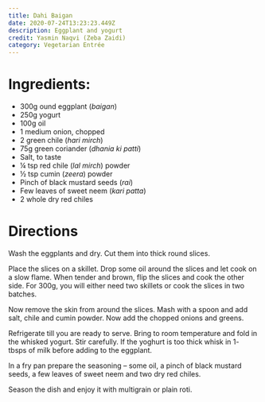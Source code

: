 ```yaml
---
title: Dahi Baigan
date: 2020-07-24T13:23:23.449Z
description: Eggplant and yogurt
credit: Yasmin Naqvi (Zeba Zaidi)
category: Vegetarian Entrée
---
```

# Ingredients:
* 300g ound eggplant (_baigan_)
* 250g yogurt
* 100g oil
* 1 medium onion, chopped
* 2 green chile (_hari mirch_)
* 75g green coriander (_dhania ki patti_)
* Salt, to taste
* ¼ tsp red chile (_lal mirch_) powder
* ½ tsp cumin (_zeera_) powder
* Pinch of black mustard seeds (_rai_)
* Few leaves of sweet neem (_kari patta_)
* 2 whole dry red chiles
      

# Directions
Wash the eggplants and dry. Cut them into thick round slices. 

Place the slices on a skillet. Drop some oil around the slices and let cook on a slow flame. When tender and brown, flip the slices and cook the other side. For 300g, you will either need two skillets or cook the slices in two batches.

Now remove the skin from around the slices. Mash with a spoon and add salt, chile and cumin powder. Now add the chopped onions and greens.

Refrigerate till you are ready to serve. Bring to room temperature and fold in the whisked yogurt. Stir carefully. If the yoghurt is too thick whisk in 1-  tbsps of milk before adding to the eggplant.

In a fry pan prepare the seasoning – some oil, a pinch of black mustard seeds, a few leaves of sweet neem and two dry red chiles.

Season the dish and enjoy it with multigrain or plain roti.
